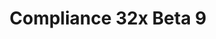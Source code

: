 ---
layout: post
title: Compliance 32x Beta 9
permalink: /compliance32x/B9
comments: true
comments-id: 1.16.5-32x-Beta-9
header-img: https://database.compliancepack.net/images/website/posts/32x/B9.jpg

long_text: Go swim with the turtles! With this Beta, you can now experience these gentle sea creatures up close and with high-quality textures. More than that, this version brings new and exciting additions like trader llama decor, campfire smoke and everyone's favourite block&#58; info_update in Bedrock Edition. And as is tradition, there are many, many bug fixes, especially for Bedrock. <br>Have fun with the pack!

main_changelog: changelogs/compliance32

downloads:
  - Java 1.16.5:
      GitHub: https://github.com/Compliance-Resource-Pack/Compliance-Java-32x/releases/download/beta-9/Compliance-32x-Java-Beta-9.zip
      CurseForge: https://www.curseforge.com/minecraft/texture-packs/compliance-32x/download/3324360
  - Bedrock 1.16.220:
      GitHub: https://github.com/Compliance-Resource-Pack/Compliance-Bedrock-32x/releases/download/beta-9/Compliance-32x-Bedrock-Beta-9.mcpack
---